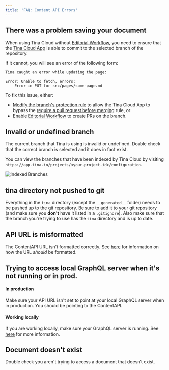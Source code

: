 ```yaml
---
title: 'FAQ: Content API Errors'
---
```


## There was a problem saving your document

When using Tina Cloud without [Editorial Workflow](/editorial-workflow), you need to ensure that the [Tina Cloud App](https://github.com/apps/tina-cloud-app) is able to commit to the selected branch of the repository.

If it cannot, you will see an error of the following form:

```
Tina caught an error while updating the page:

Error: Unable to fetch, errors:
    Error in PUT for src/pages/some-page.md
```

To fix this issue, either:

- [Modify the branch's protection rule](https://docs.github.com/en/repositories/configuring-branches-and-merges-in-your-repository/managing-protected-branches/managing-a-branch-protection-rule#editing-a-branch-protection-rule) to allow the Tina Cloud App to bypass the [require a pull request before merging](https://docs.github.com/en/repositories/configuring-branches-and-merges-in-your-repository/managing-protected-branches/about-protected-branches#require-pull-request-reviews-before-merging) rule, or
- Enable [Editorial Workflow](/editorial-workflow) to create PRs on the branch.

## Invalid or undefined branch

The current branch that Tina is using is invalid or undefined. Double check that the correct branch is selected and it does in fact exist.

You can view the branches that have been indexed by Tina Cloud by visiting `https://app.tina.io/projects/<your-project-id>/configuration`.

![Indexed Branches](https://res.cloudinary.com/forestry-demo/image/upload/v1673277689/tina-io/docs/tina-cloud/Screen_Shot_2023-01-09_at_11.20.46_AM.png)

## tina directory not pushed to git

Everything in the `tina` directory (except the `__generated__` folder) needs to be pushed up to the git repository. Be sure to add it to your git repository (and make sure you **don't** have it listed in a `.gitignore`). Also make sure that the branch you're trying to use has the `tina` directory and is up to date.

## API URL is misformatted

The ContentAPI URL isn't formatted correctly. See [here](/docs/tina-cloud/overview/#enabling-tina-cloud-in-tinacms) for information on how the URL _should_ be formatted.

## Trying to access local GraphQL server when it's not running or in prod.

#### In production

Make sure your API URL isn't set to point at your local GraphQL server when in production. You should be pointing to the ContentAPI.

#### Working locally

If you are working locally, make sure your GraphQL server is running. See [here](/docs/graphql/cli/) for more information.

## Document doesn't exist

Double check you aren't trying to access a document that doesn't exist.
